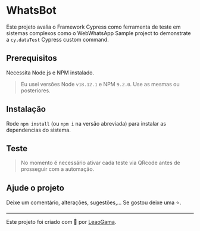 # WhatsBot

Este projeto avalia o Framework Cypress como ferramenta de teste em sistemas complexos como o WebWhatsApp
Sample project to demonstrate a `cy.dataTest` Cypress custom command.

## Prerequisitos

Necessita Node.js e NPM instalado.

> Eu usei versões Node `v18.12.1` e NPM `9.2.0`. Use as mesmas ou posteriores.

## Instalação

Rode `npm install` (ou `npm i` na versão abreviada) para instalar as dependencias do sistema.

## Teste


> No momento é necessário ativar cada teste via QRcode antes de prosseguir com a automação.

## Ajude o projeto

Deixe um comentário, alterações, sugestões,...
Se gostou deixe uma ⭐.

___
Este projeto foi criado com 💚 por [LeaoGama](https://github.com/leaogama).
